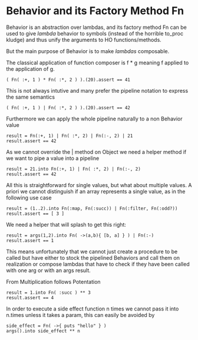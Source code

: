 # Behavior and its Factory Method Fn

Behavior is an abstraction over lambdas, and its factory method Fn can be used
to give _lambda_ behavior to symbols (instead of the horrible to_proc kludge) and
thus unify the arguments to HO functions/methods.

But the main purpose of Behavior is to make _lambdas_ composable.

The classical application of function composer is f * g meaning f applied to the
application of g.

    ( Fn( :+, 1 ) * Fn( :*, 2 ) ).(20).assert == 41

This is not always intutive and many prefer the pipeline notation to express the 
same semantics

    ( Fn( :+, 1 ) | Fn( :*, 2 ) ).(20).assert == 42

Furthermore we can apply the whole pipeline naturally to a non Behavior value

    result = Fn(:+, 1) | Fn( :*, 2) | Fn(:-, 2) | 21
    result.assert == 42

As we cannot override the | method on Object we need a helper method if we want to pipe
a value into a pipeline

    result = 21.into Fn(:+, 1) | Fn( :*, 2) | Fn(:-, 2)
    result.assert == 42

All this is straightforward for single values, but what about multiple values. A priori
we cannot distinguish if an array represents a single value, as in the following use case

    result = (1..2).into Fn(:map, Fn(:succ)) | Fn(:filter, Fn(:odd?))
    result.assert == [ 3 ]

We need a helper that will splash to get this right:

    result = args(1,2).into Fn( ->(a,b){ [b, a] } ) | Fn(:-)
    result.assert == 1

This means unfortunately that we cannot just create a procedure to be called
but have either to stock the pipelined Behaviors and call them on realization
or compose lambdas that have to check if they have been called with one arg or 
with an args result.


From Multiplication follows Potentation

    result = 1.into Fn( :succ ) ** 3
    result.assert == 4

In order to execute a side effect function n times we cannot pass it into n.times unless
it takes a param, this can easily be avoided by

    side_effect = Fn( ->{ puts "hello" } )
    args().into side_effect ** n

